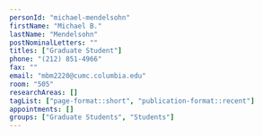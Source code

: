 ```yaml
---
personId: "michael-mendelsohn"
firstName: "Michael B."
lastName: "Mendelsohn"
postNominalLetters: ""
titles: ["Graduate Student"]
phone: "(212) 851-4966"
fax: ""
email: "mbm2220@cumc.columbia.edu"
room: "505"
researchAreas: []
tagList: ["page-format::short", "publication-format::recent"]
appointments: []
groups: ["Graduate Students", "Students"]
---
```

